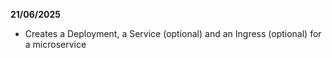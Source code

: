 **21/06/2025**

- Creates a Deployment, a Service (optional) and an Ingress (optional) for a microservice
